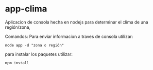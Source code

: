 # app-clima
Aplicacion de consola hecha en nodejs para determinar el clima de una región/zona,

Comandos:
Para enviar informacion a traves de consola utilizar:
```
node app -d "zona o región"
```

para instalar los paquetes utilizar:
```
npm install
```


